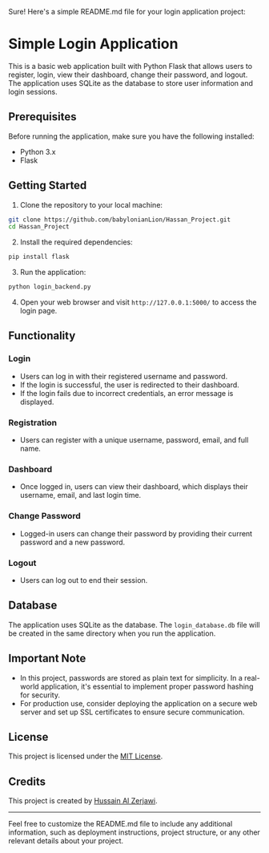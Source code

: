 Sure! Here's a simple README.md file for your login application project:

# Simple Login Application

This is a basic web application built with Python Flask that allows users to register, login, view their dashboard, change their password, and logout. The application uses SQLite as the database to store user information and login sessions.

## Prerequisites

Before running the application, make sure you have the following installed:

- Python 3.x
- Flask

## Getting Started

1. Clone the repository to your local machine:

```bash
git clone https://github.com/babylonianLion/Hassan_Project.git
cd Hassan_Project
```

2. Install the required dependencies:

```bash
pip install flask
```

3. Run the application:

```bash
python login_backend.py
```

4. Open your web browser and visit `http://127.0.0.1:5000/` to access the login page.

## Functionality

### Login

- Users can log in with their registered username and password.
- If the login is successful, the user is redirected to their dashboard.
- If the login fails due to incorrect credentials, an error message is displayed.

### Registration

- Users can register with a unique username, password, email, and full name.

### Dashboard

- Once logged in, users can view their dashboard, which displays their username, email, and last login time.

### Change Password

- Logged-in users can change their password by providing their current password and a new password.

### Logout

- Users can log out to end their session.

## Database

The application uses SQLite as the database. The `login_database.db` file will be created in the same directory when you run the application.

## Important Note

- In this project, passwords are stored as plain text for simplicity. In a real-world application, it's essential to implement proper password hashing for security.
- For production use, consider deploying the application on a secure web server and set up SSL certificates to ensure secure communication.

## License

This project is licensed under the [MIT License](LICENSE).

## Credits

This project is created by [Hussain Al Zerjawi](https://github.com/babylonianLion).

---

Feel free to customize the README.md file to include any additional information, such as deployment instructions, project structure, or any other relevant details about your project.

